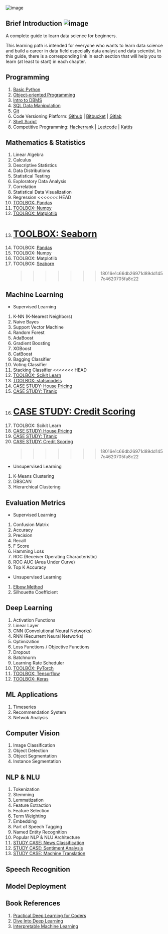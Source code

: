 ![image](https://github.com/data-folks/data-science-learning-path/blob/main/assets/banner.jpg)

## Brief Introduction ![image](https://visitor-badge.laobi.icu/badge?page_id=data-folks/data-science-learning-path)

A complete guide to learn data science for beginners.

This learning path is intended for everyone who wants to learn data science and build a career in data field especially data analyst and data scientist. In this guide, there is a corresponding link in each section that will help you to learn (at least to start) in each chapter.

## Programming

1. [Basic Python](https://www.learnpython.org/)
2. [Object-oriented Programming](https://realpython.com/python3-object-oriented-programming/)
3. [Intro to DBMS](https://www.omnisci.com/technical-glossary/dbms)
4. [SQL Data Manipulation](https://mode.com/sql-tutorial/introduction-to-sql)
5. [Git](https://git-scm.com/doc)
6. Code Versioning Platform: [Github](https://github.com/) | [Bitbucket](https://bitbucket.org/) | [Gitlab](https://about.gitlab.com/)
7. [Shell Script](https://dagshub.com/blog/effective-linux-bash-data-scientists/)
8. Competitive Programming: [Hackerrank](https://www.hackerrank.com/) | [Leetcode](https://leetcode.com/) | [Kattis](https://open.kattis.com/)

## Mathematics & Statistics

1.  Linear Algebra
2.  Calculus
3.  Descriptive Statistics
4.  Data Distributions
5.  Statistical Testing
6.  Exploratory Data Analysis
7.  Correlation
8.  Statistical Data Visualization
9.  Regression
    <<<<<<< HEAD
10. [TOOLBOX: Pandas](https://pandas.pydata.org/)
11. [TOOLBOX: Numpy](https://numpy.org/)
12. [TOOLBOX: Matplotlib](https://matplotlib.org/)
13. # [TOOLBOX: Seaborn](https://seaborn.pydata.org/)
14. TOOLBOX: [Pandas](https://www.kaggle.com/learn/pandas)
15. TOOLBOX: Numpy
16. TOOLBOX: Matplotlib
17. TOOLBOX: [Seaborn](https://www.kaggle.com/learn/data-visualization)
    > > > > > > > 18016e1c66db26971d89dd1457c4620705fa8c22

## Machine Learning

- Supervised Learning

1.  K-NN (K-Nearest Neighbors)
2.  Naive Bayes
3.  Support Vector Machine
4.  Random Forest
5.  AdaBoost
6.  Gradient Boosting
7.  XGBoost
8.  CatBoost
9.  Bagging Classifier
10. Voting Classifier
11. Stacking Classifier
    <<<<<<< HEAD
12. [TOOLBOX: Scikit Learn](https://scikit-learn.org/stable/)
13. [TOOLBOX: statsmodels](https://www.statsmodels.org/stable/index.html)
14. [CASE STUDY: House Pricing](https://www.kaggle.com/c/house-prices-advanced-regression-techniques)
15. [CASE STUDY: Titanic](https://www.kaggle.com/c/titanic)
16. # [CASE STUDY: Credit Scoring](https://www.kaggle.com/sakshigoyal7/credit-card-customers)
17. TOOLBOX: Scikit Learn
18. [CASE STUDY: House Pricing](https://www.kaggle.com/c/house-prices-advanced-regression-techniques)
19. [CASE STUDY: Titanic](https://www.kaggle.com/c/titanic)
20. [CASE STUDY: Credit Scoring](https://www.kaggle.com/sakshigoyal7/credit-card-customers)
    > > > > > > > 18016e1c66db26971d89dd1457c4620705fa8c22

- Unsupervised Learning

1. K-Means Clustering
2. DBSCAN
3. Hierarchical Clustering

## Evaluation Metrics

- Supervised Learning

1. Confusion Matrix
2. Accuracy
3. Precision
4. Recall
5. F Score
6. Hamming Loss
7. ROC (Receiver Operating Characteristic)
8. ROC AUC (Area Under Curve)
9. Top K Accuracy

- Unsupervised Learning

1. [Elbow Method](<https://en.wikipedia.org/wiki/Elbow_method_(clustering)>)
2. Silhouette Coefficient

## Deep Learning

1. Activation Functions
2. Linear Layer
3. CNN (Convolutional Neural Networks)
4. RNN (Recurrent Neural Networks)
5. Optimization
6. Loss Functions / Objective Functions
7. Dropout
8. Batchnorm
9. Learning Rate Scheduler
10. [TOOLBOX: PyTorch](https://pytorch.org/)
11. [TOOLBOX: Tensorflow](https://www.tensorflow.org/)
12. [TOOLBOX: Keras](https://keras.io)

## ML Applications

1. Timeseries
2. Recommendation System
3. Netwok Analysis

## Computer Vision

1. Image Classification
2. Object Detection
3. Object Segmentation
4. Instance Segmentation

## NLP & NLU

1.  Tokenization
2.  Stemming
3.  Lemmatization
4.  Feature Extraction
5.  Feature Selection
6.  Term Weighting
7.  Embedding
8.  Part of Speech Tagging
9.  Named Entity Recognition
10. Popular NLP & NLU Architecture
11. [STUDY CASE: News Classification](http://qwone.com/~jason/20Newsgroups/)
12. [STUDY CASE: Sentiment Analysis](https://medium.com/data-folks-indonesia/indonesian-app-review-sentiment-analysis-using-neural-network-and-pytorch-54c0ef766c09)
13. [STUDY CASE: Machine Translation](http://www.manythings.org/anki/)

## Speech Recognition

## Model Deployment

## Book References

1. [Practical Deep Learning for Coders](https://course.fast.ai/)
2. [Dive Into Deep Learning](http://d2l.ai/index.html)
3. [Interpretable Machine Learning](https://christophm.github.io/interpretable-ml-book/)
